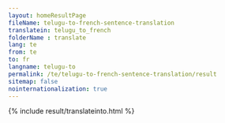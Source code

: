```yaml
---
layout: homeResultPage
fileName: telugu-to-french-sentence-translation
translatein: telugu_to_french
folderName : translate
lang: te
from: te
to: fr
langname: telugu-to
permalink: /te/telugu-to-french-sentence-translation/result
sitemap: false
nointernationalization: true
---
```

{% include result/translateinto.html %}

<script src="/js/result/translation.js" data-foldername="{{page.folderName}}" data-lang="{{page.lang}}"></script>
